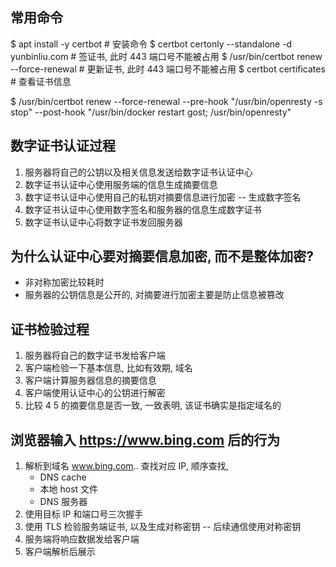 
## 常用命令
$ apt install -y certbot                         # 安装命令
$ certbot certonly --standalone -d yunbinliu.com # 签证书, 此时 443 端口号不能被占用
$ /usr/bin/certbot renew --force-renewal         # 更新证书, 此时 443 端口号不能被占用
$ certbot certificates                           # 查看证书信息

$ /usr/bin/certbot renew --force-renewal --pre-hook "/usr/bin/openresty -s stop" --post-hook "/usr/bin/docker restart gost; /usr/bin/openresty"

## 数字证书认证过程
1. 服务器将自己的公钥以及相关信息发送给数字证书认证中心
2. 数字证书认证中心使用服务端的信息生成摘要信息
3. 数字证书认证中心使用自己的私钥对摘要信息进行加密 -- 生成数字签名
4. 数字证书认证中心使用数字签名和服务器的信息生成数字证书
5. 数字证书认证中心将数字证书发回服务器

## 为什么认证中心要对摘要信息加密, 而不是整体加密?
* 非对称加密比较耗时
* 服务器的公钥信息是公开的, 对摘要进行加密主要是防止信息被篡改

## 证书检验过程
1. 服务器将自己的数字证书发给客户端
2. 客户端检验一下基本信息, 比如有效期, 域名
3. 客户端计算服务器信息的摘要信息
4. 客户端使用认证中心的公钥进行解密
5. 比较 4 5 的摘要信息是否一致, 一致表明, 该证书确实是指定域名的

## 浏览器输入 https://www.bing.com 后的行为
1. 解析到域名 www.bing.com.. 查找对应 IP, 顺序查找,
    * DNS cache
    * 本地 host 文件
    * DNS 服务器
2. 使用目标 IP 和端口号三次握手
3. 使用 TLS 检验服务端证书, 以及生成对称密钥 -- 后续通信使用对称密钥
4. 服务端将响应数据发给客户端
5. 客户端解析后展示

